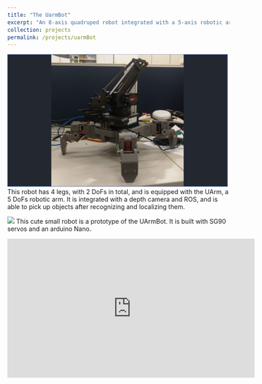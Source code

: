 ```yaml
---
title: "The UarmBot"
excerpt: "An 8‑axis quadruped robot integrated with a 5‑axis robotic arm.<br/><img src='/images/projects/UarmBot-cover.png'>"
collection: projects
permalink: /projects/uarmBot
---
```


![](/images/projects/UarmBot-cover.png)
This robot has 4 legs, with 2 DoFs in total, and is equipped with the UArm, a 5 DoFs robotic arm. It is integrated with a depth camera and ROS, and is able to pick up  objects after recognizing and localizing them.

![](/images/projects/UarmBot-prototype.pngg)
This cute small robot is a prototype of the UArmBot. It is built with SG90 servos and an arduino Nano.

<iframe width="560" height="315" src="https://www.youtube.com/embed/YNQXrjckerw" title="YouTube video player" frameborder="0" allow="accelerometer; autoplay; clipboard-write; encrypted-media; gyroscope; picture-in-picture" allowfullscreen></iframe>